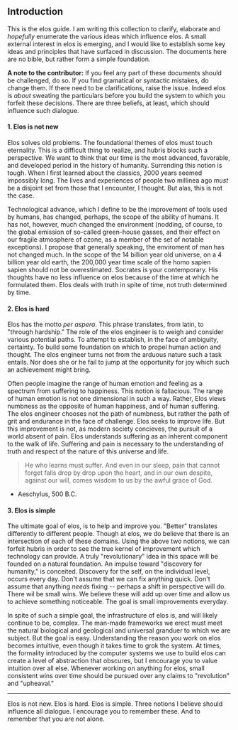 Introduction
------------

This is the elos guide. I am writing this collection to clarify, elaborate and _hopefully_ enumerate the various ideas which influence elos. A small external interest in elos is emerging, and I would like to establish some key ideas and principles that have surfaced in discussion. The documents here are no bible, but rather form a simple foundation.

**A note to the contributor:** If you feel any part of these documents should be challenged, do so. If you find gramatical or syntactic mistakes, do change them. If there need to be clarifications, raise the issue. Indeed elos is _about_ sweating the particulars before you build the system to which you forfeit these decisions. There are three beliefs, at least, which should influence such dialogue.

#### 1. Elos is not new

Elos solves old problems. The foundational themes of elos must touch eternality. This is a difficult thing to realize, and hubris blocks such a perspective. We want to think that our time is the most advanced, favorable, and developed period in the history of humanity. Surrending this notion is tough. When I first learned about the classics, 2000 years seemed impossibly long. The lives and experiences of people two millinea ago _must_ be a disjoint set from those that I encounter, I thought. But alas, this is not the case.

Technological advance, which I define to be the improvement of tools used by humans, has changed, perhaps, the scope of the ability of humans. It has not, however, much changed the environment (nodding, of course, to the global emission of so-called green-house gasses, and their effect on our fragile atmosphere of ozone, as a member of the set of notable exceptions). I propose that generally speaking, the enviroment of man has not changed much. In the scope of the 14 billion year old universe, on a 4 billion year old earth, the 200,000 year time scale of the homo sapien sapien should not be overestimated. Socrates is your contemporary. His thoughts have no less influence on elos because of the time at which he formulated them. Elos deals with truth in spite of time, not truth determined by time.

#### 2. Elos is hard

Elos has the motto _per aspera_. This phrase translates, from latin, to "through hardship." The role of the elos engineer is to weigh and consider various potential paths. To attempt to establish, in the face of ambiguity, certainty. To build some foundation on which to propel human action and thought. The elos engineer turns not from the arduous nature such a task entails. Nor does she or he fail to jump at the opportunity for joy which such an achievement might bring.

Often people imagine the range of human emotion and feeling as a spectrum from suffering to happiness. This notion is fallacious. The range of human emotion is not one dimensional in such a way. Rather, Elos views numbness as the opposite of human happiness, and of human suffering. The elos engineer chooses not the path of numbness, but rather the path of grit and endurance in the face of challenge. Elos seeks to improve life. But this improvement is not, as modern society concieves, the pursuit of a world absent of pain. Elos understands suffering as an inherent component to the walk of life. Suffering and pain is necessary to the understanding of truth and respect of the nature of this universe and life.

> He who learns must suffer.
> And even in our sleep, pain that cannot forget
> falls drop by drop upon the heart,
> and in our own despite, against our will,
> comes wisdom to us by the awful grace of God.
- Aeschylus, 500 B.C.

#### 3. Elos is simple

The ultimate goal of elos, is to help and improve you. "Better" translates differently to different people. Though at elos, we do believe that there is an intersection of each of these domains. Using the above two notions, we can forfeit hubris in order to see the true kernel of improvement which technology can provide. A truly "revolutionary" idea in this space will be founded on a natural foundation. An impulse toward "discovery for humanity," is conceited. Discovery for the self, on the individual level, occurs every day. Don't assume that we can fix anything quick. Don't assume that anything *needs* fixing -- perhaps a shift in perspective will do. There wil be small wins. We believe these will add up over time and allow us to achieve something noticeable. The goal is small improvements everyday.

In spite of such a simple goal, the infrastructure of elos is, and will likely continue to be, complex. The man-made frameworks we erect must meet the natural biological and geological and universal granduer to which we are subject. But the goal is easy. Understanding the reason you work on elos becomes intuitive, even though it takes time to grok the system. At times, the formality introduced by the computer systems we use to build elos can create a level of abstraction that obscures, but I encourage you to value intuition over all else. Whenever working on anything for elos, small consistent wins over time should be pursued over any claims to "revolution" and "upheaval."

------------------------

Elos is not new. Elos is hard. Elos is simple. Three notions I believe should influence all dialogue. I encourage you to remember these. And to remember that you are not alone.
